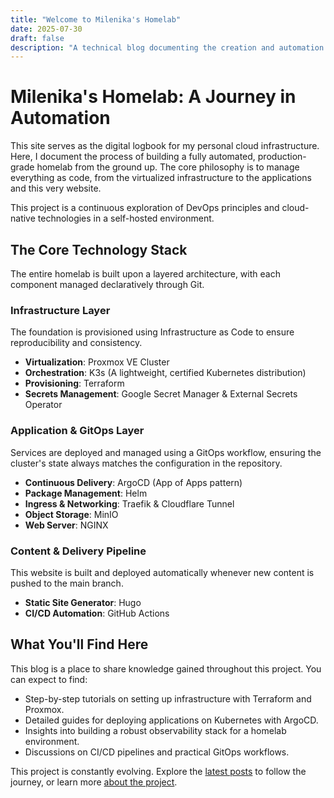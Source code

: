 ```yaml
---
title: "Welcome to Milenika's Homelab"
date: 2025-07-30
draft: false
description: "A technical blog documenting the creation and automation of a modern homelab using Kubernetes, GitOps, and Infrastructure as Code."
---
```


# Milenika's Homelab: A Journey in Automation

This site serves as the digital logbook for my personal cloud infrastructure. Here, I document the process of building a fully automated, production-grade homelab from the ground up. The core philosophy is to manage everything as code, from the virtualized infrastructure to the applications and this very website.

This project is a continuous exploration of DevOps principles and cloud-native technologies in a self-hosted environment.

## The Core Technology Stack

The entire homelab is built upon a layered architecture, with each component managed declaratively through Git.

### Infrastructure Layer
The foundation is provisioned using Infrastructure as Code to ensure reproducibility and consistency.
- **Virtualization**: Proxmox VE Cluster
- **Orchestration**: K3s (A lightweight, certified Kubernetes distribution)
- **Provisioning**: Terraform
- **Secrets Management**: Google Secret Manager & External Secrets Operator

### Application & GitOps Layer
Services are deployed and managed using a GitOps workflow, ensuring the cluster's state always matches the configuration in the repository.
- **Continuous Delivery**: ArgoCD (App of Apps pattern)
- **Package Management**: Helm
- **Ingress & Networking**: Traefik & Cloudflare Tunnel
- **Object Storage**: MinIO
- **Web Server**: NGINX

### Content & Delivery Pipeline
This website is built and deployed automatically whenever new content is pushed to the main branch.
- **Static Site Generator**: Hugo
- **CI/CD Automation**: GitHub Actions

## What You'll Find Here

This blog is a place to share knowledge gained throughout this project. You can expect to find:

- Step-by-step tutorials on setting up infrastructure with Terraform and Proxmox.
- Detailed guides for deploying applications on Kubernetes with ArgoCD.
- Insights into building a robust observability stack for a homelab environment.
- Discussions on CI/CD pipelines and practical GitOps workflows.

This project is constantly evolving. Explore the [latest posts](/posts/) to follow the journey, or learn more [about the project](/about/).
